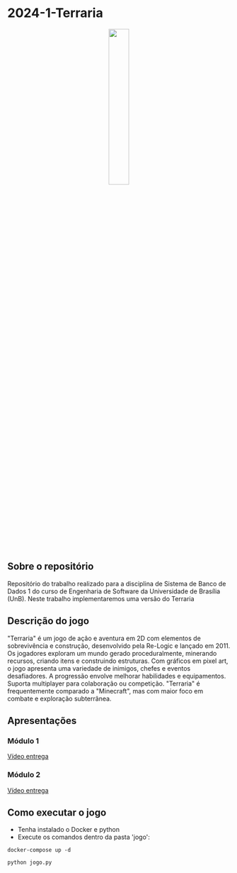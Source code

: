 # 2024-1-Terraria

<div align="center">
<img src= "https://github.com/user-attachments/assets/2df55587-638b-484e-abf8-d5e00b42ccd3" width = "30%" height = "30%">
</div>

## Sobre o repositório
Repositório do trabalho realizado para a disciplina de Sistema de Banco de Dados 1 do curso de Engenharia de Software da Universidade de Brasília (UnB). Neste trabalho implementaremos uma versão do Terraria

## Descrição do jogo
"Terraria" é um jogo de ação e aventura em 2D com elementos de sobrevivência e construção, desenvolvido pela Re-Logic e lançado em 2011. Os jogadores exploram um mundo gerado proceduralmente, minerando recursos, criando itens e construindo estruturas. Com gráficos em pixel art, o jogo apresenta uma variedade de inimigos, chefes e eventos desafiadores. A progressão envolve melhorar habilidades e equipamentos. Suporta multiplayer para colaboração ou competição. "Terraria" é frequentemente comparado a "Minecraft", mas com maior foco em combate e exploração subterrânea.

## Apresentações

### Módulo 1
[Vídeo entrega](https://unbbr.sharepoint.com/sites/teste699/_layouts/15/stream.aspx?id=%2Fsites%2Fteste699%2FDocumentos%20Compartilhados%2FGeneral%2FRecordings%2FReuni%C3%A3o%20em%20%5FGeneral%5F%2D20240723%5F190537%2DGrava%C3%A7%C3%A3o%20de%20Reuni%C3%A3o%2Emp4&referrer=StreamWebApp%2EWeb&referrerScenario=AddressBarCopied%2Eview%2Ec014ec3d%2Dee67%2D49ff%2D8a24%2D7db36b7f3fc1)

### Módulo 2
[Vídeo entrega](https://unbbr.sharepoint.com/sites/teste699/_layouts/15/stream.aspx?id=%2Fsites%2Fteste699%2FDocumentos%20Compartilhados%2FGeneral%2FRecordings%2FReuni%C3%A3o%20em%20%5FGeneral%5F%2D20240820%5F173939%2DGrava%C3%A7%C3%A3o%20de%20Reuni%C3%A3o%2Emp4&referrer=StreamWebApp%2EWeb&referrerScenario=AddressBarCopied%2Eview%2E608091a2%2D4cb3%2D459d%2D865c%2D0b0b1acd16d9)

## Como executar o jogo

* Tenha instalado o Docker e python
* Execute os comandos dentro da pasta 'jogo':

```
docker-compose up -d
```
```
python jogo.py
```
